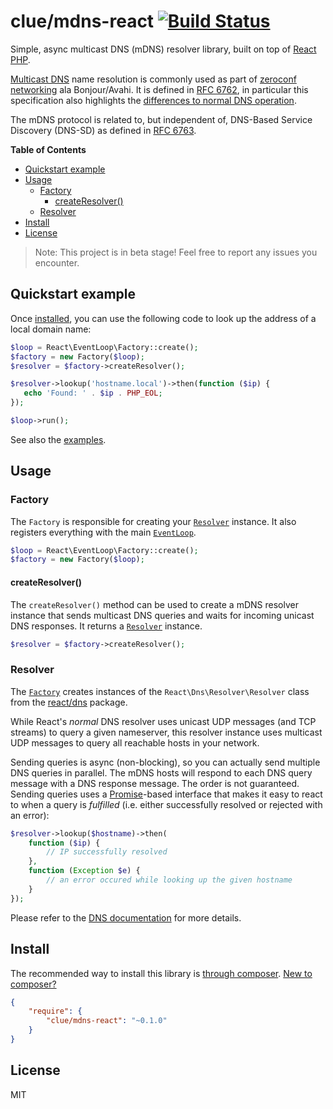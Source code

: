 # clue/mdns-react [![Build Status](https://travis-ci.org/clue/php-mdns-react.svg?branch=master)](https://travis-ci.org/clue/php-mdns-react)

Simple, async multicast DNS (mDNS) resolver library, built on top of [React PHP](http://reactphp.org/).

[Multicast DNS](http://www.multicastdns.org/) name resolution is commonly used
as part of [zeroconf networking](http://en.wikipedia.org/wiki/Zero-configuration_networking)
ala Bonjour/Avahi.
It is defined in [RFC 6762](http://tools.ietf.org/html/rfc6762), in particular
this specification also highlights the
[differences to normal DNS operation](http://tools.ietf.org/html/rfc6762#section-19). 

The mDNS protocol is related to, but independent of, DNS-Based Service Discovery (DNS-SD)
as defined in [RFC 6763](http://tools.ietf.org/html/rfc6763).

**Table of Contents**

* [Quickstart example](#quickstart-example)
* [Usage](#usage)
  * [Factory](#factory)
    * [createResolver()](#createresolver)
  * [Resolver](#resolver)
* [Install](#install)
* [License](#license)

> Note: This project is in beta stage! Feel free to report any issues you encounter.

## Quickstart example

Once [installed](#install), you can use the following code to look up the address of a local domain name:

```php
$loop = React\EventLoop\Factory::create();
$factory = new Factory($loop);
$resolver = $factory->createResolver();

$resolver->lookup('hostname.local')->then(function ($ip) {
   echo 'Found: ' . $ip . PHP_EOL;
});

$loop->run();
```

See also the [examples](examples).

## Usage

### Factory

The `Factory` is responsible for creating your [`Resolver`](#resolver) instance.
It also registers everything with the main [`EventLoop`](https://github.com/reactphp/event-loop#usage).

```php
$loop = React\EventLoop\Factory::create();
$factory = new Factory($loop);
```

#### createResolver()

The `createResolver()` method can be used to create a mDNS resolver instance that sends multicast DNS queries and waits for incoming unicast DNS responses. It returns a [`Resolver`](#resolver) instance.

```php
$resolver = $factory->createResolver();
```

### Resolver

The [`Factory`](#factory) creates instances of the `React\Dns\Resolver\Resolver` class from the [react/dns](https://github.com/reactphp/dns) package.

While React's *normal* DNS resolver uses unicast UDP messages (and TCP streams) to query a given nameserver,
this resolver instance uses multicast UDP messages to query all reachable hosts in your network.

Sending queries is async (non-blocking), so you can actually send multiple DNS queries in parallel.
The mDNS hosts will respond to each DNS query message with a DNS response message. The order is not guaranteed.
Sending queries uses a [Promise](https://github.com/reactphp/promise)-based interface that makes it easy to react to when a query is *fulfilled*
(i.e. either successfully resolved or rejected with an error):

```php
$resolver->lookup($hostname)->then(
    function ($ip) {
        // IP successfully resolved
    },
    function (Exception $e) {
        // an error occured while looking up the given hostname
    }
});
```

Please refer to the [DNS documentation](https://github.com/reactphp/dns#readme) for more details.

## Install

The recommended way to install this library is [through composer](http://getcomposer.org). [New to composer?](http://getcomposer.org/doc/00-intro.md)

```JSON
{
    "require": {
        "clue/mdns-react": "~0.1.0"
    }
}
```

## License

MIT
